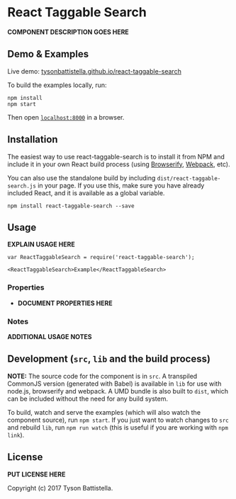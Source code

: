 # React Taggable Search

__COMPONENT DESCRIPTION GOES HERE__


## Demo & Examples

Live demo: [tysonbattistella.github.io/react-taggable-search](http://tysonbattistella.github.io/react-taggable-search/)

To build the examples locally, run:

```
npm install
npm start
```

Then open [`localhost:8000`](http://localhost:8000) in a browser.


## Installation

The easiest way to use react-taggable-search is to install it from NPM and include it in your own React build process (using [Browserify](http://browserify.org), [Webpack](http://webpack.github.io/), etc).

You can also use the standalone build by including `dist/react-taggable-search.js` in your page. If you use this, make sure you have already included React, and it is available as a global variable.

```
npm install react-taggable-search --save
```


## Usage

__EXPLAIN USAGE HERE__

```
var ReactTaggableSearch = require('react-taggable-search');

<ReactTaggableSearch>Example</ReactTaggableSearch>
```

### Properties

* __DOCUMENT PROPERTIES HERE__

### Notes

__ADDITIONAL USAGE NOTES__


## Development (`src`, `lib` and the build process)

**NOTE:** The source code for the component is in `src`. A transpiled CommonJS version (generated with Babel) is available in `lib` for use with node.js, browserify and webpack. A UMD bundle is also built to `dist`, which can be included without the need for any build system.

To build, watch and serve the examples (which will also watch the component source), run `npm start`. If you just want to watch changes to `src` and rebuild `lib`, run `npm run watch` (this is useful if you are working with `npm link`).

## License

__PUT LICENSE HERE__

Copyright (c) 2017 Tyson Battistella.


